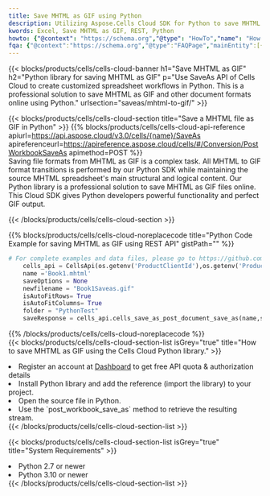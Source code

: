 ```yaml
---
title: Save MHTML as GIF using Python 
description: Utilizing Aspose.Cells Cloud SDK for Python to save MHTML format file as GIF format file. 
kwords: Excel, Save MHTML as GIF, REST, Python
howto: {"@context": "https://schema.org","@type": "HowTo","name": "How to save MHTML as GIF using the Cells Cloud Python library.","description": "How to save MHTML as GIF using the Cells Cloud Python library.","image": {"@type": "ImageObject"},"url": "/python/saveas/mhtml-to-gif/","step": [{ "@type": "HowToStep","name": "How to save MHTML as GIF using the Cells Cloud Python library. step 1", "image": {"@type": "ImageObject",},"url": "/python/saveas/mhtml-to-gif/","text": "Register an account at <a href='https://dashboard.aspose.cloud/'>Dashboard</a> to get free API quota & authorization details",},{ "@type": "HowToStep","name": "How to save MHTML as GIF using the Cells Cloud Python library. step 1", "image": {"@type": "ImageObject",},"url": "/python/saveas/mhtml-to-gif/","text": "Install Python library and add the reference (import the library) to your project.",},{ "@type": "HowToStep","name": "How to save MHTML as GIF using the Cells Cloud Python library. step 1", "image": {"@type": "ImageObject",},"url": "/python/saveas/mhtml-to-gif/","text": "Open the source file in Python.",},{ "@type": "HowToStep","name": "How to save MHTML as GIF using the Cells Cloud Python library. step 1", "image": {"@type": "ImageObject",},"url": "/python/saveas/mhtml-to-gif/","text": "Use the `post_workbook_save_as` method to retrieve the resulting stream.",}, ],"supply": {"@type": "HowToSupply","name": "document"},"tool": [{"@type": "HowToTool","name": "PyCharm, Visual Studio Code, Sublime, Eclipse"},{"@type": "HowToTool","name": "Aspose Cells"}],"totalTime": "PT6M"}
fqa: {"@context":"https://schema.org","@type":"FAQPage","mainEntity":[{"@type":"Question","name":"Why save file as other formats file in C# using REST API?","acceptedAnswer":{"@type":"Answer","text":"Documents are encoded in many ways, and some files may be incompatible with the software you use. To open and read such files, just save them as appropriate file formats.<br/><ol><li>Install .NET SDK and add the reference (import the library) to your project.</li><li>Open the source file in C# using REST API.</li><li>Call the PostWorkbookSaveAsRequest() method, passing an output filename with required extension.</li><li>Get the result of save as a separate file.</li></ol>"}},{"@type":"Question","name":"What file formats can I save as with your C# library?","acceptedAnswer":{"@type":"Answer","text":"We support a variety of file formats for conversion using .NET library, including XLSX, Excel, xls , PDF, CSV, HTML, Markdown, XML, PNG, JPG, TIFF, Json, TXT and many more."}},{"@type":"Question","name":"What is the maximum allowed file size for conversion using this .NET library?","acceptedAnswer":{"@type":"Answer","text":"There are no file size limits for format conversions using .NET library."}}]}
---
```



{{< blocks/products/cells/cells-cloud-banner h1="Save MHTML as GIF" h2="Python library for saving MHTML as GIF" p="Use SaveAs API of Cells Cloud to create customized spreadsheet workflows in Python. This is a professional solution to save MHTML as GIF and other document formats online using Python." urlsection="saveas/mhtml-to-gif/" >}}

{{< blocks/products/cells/cells-cloud-section  title="Save a MHTML file as GIF in Python" >}}
{{% blocks/products/cells/cells-cloud-api-reference  apiurl=https://api.aspose.cloud/v3.0/cells/{name}/SaveAs  apireferenceurl=https://apireference.aspose.cloud/cells/#/Conversion/PostWorkbookSaveAs  apimethod=POST %}}
<br/>
Saving file formats from MHTML as GIF is a complex task. All MHTML to GIF format transitions is performed by our Python SDK while maintaining the source MHTML spreadsheet's main structural and logical content. Our Python library is a professional solution to save MHTML as GIF files online. This Cloud SDK gives Python developers powerful functionality and perfect GIF output.

{{< /blocks/products/cells/cells-cloud-section >}}

{{% blocks/products/cells/cells-cloud-noreplacecode title="Python Code Example for saving MHTML as GIF using REST API" gistPath="" %}}
  
```python
# For complete examples and data files, please go to https://github.com/aspose-cells-cloud/aspose-cells-cloud-python/
    cells_api = CellsApi(os.getenv('ProductClientId'),os.getenv('ProductClientSecret'))
    name ='Book1.mhtml'    
    saveOptions = None
    newfilename = "Book1Saveas.gif"
    isAutoFitRows= True
    isAutoFitColumns= True
    folder = "PythonTest"
    saveResponse = cells_api.cells_save_as_post_document_save_as(name,save_options=saveOptions, newfilename=(folder +'/' + newfilename),folder=folder)
```
  
{{% /blocks/products/cells/cells-cloud-noreplacecode  %}}
<br/>
{{< blocks/products/cells/cells-cloud-section-list isGrey="true"  title="How to save MHTML as GIF using the Cells Cloud Python library." >}}
<li>Register an account at <a href="https://dashboard.aspose.cloud/">Dashboard</a> to get free API quota & authorization details</li>
<li>Install Python library and add the reference (import the library) to your project.</li>
<li>Open the source file in Python.</li>
<li>Use the `post_workbook_save_as` method to retrieve the resulting stream.</li>
{{< /blocks/products/cells/cells-cloud-section-list >}}

{{< blocks/products/cells/cells-cloud-section-list isGrey="true"  title="System Requirements" >}}
<li>Python 2.7 or newer</li>
<li>Python 3.10 or newer</li>
{{< /blocks/products/cells/cells-cloud-section-list >}}
